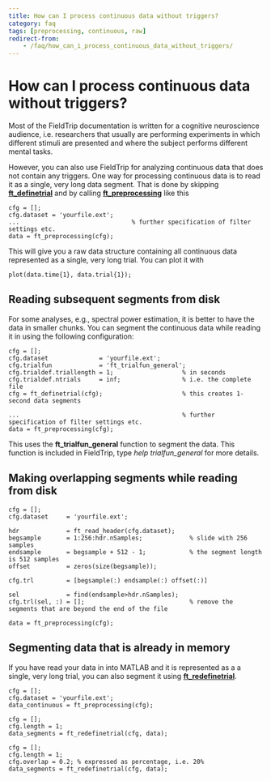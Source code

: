 ```yaml
---
title: How can I process continuous data without triggers?
category: faq
tags: [preprocessing, continuous, raw]
redirect-from:
    - /faq/how_can_i_process_continuous_data_without_triggers/
---
```


# How can I process continuous data without triggers?

Most of the FieldTrip documentation is written for a cognitive neuroscience audience, i.e. researchers that usually are performing experiments in which different stimuli are presented and where the subject performs different mental tasks.

However, you can also use FieldTrip for analyzing continuous data that does not contain any triggers. One way for processing continuous data is to read it as a single, very long data segment. That is done by skipping **[ft_definetrial](/reference/ft_definetrial)** and by calling **[ft_preprocessing](/reference/ft_preprocessing)** like this

    cfg = [];
    cfg.dataset = 'yourfile.ext';
    ...                               % further specification of filter settings etc.
    data = ft_preprocessing(cfg);

This will give you a raw data structure containing all continuous data represented as a single, very long trial. You can plot it with

    plot(data.time{1}, data.trial{1});

## Reading subsequent segments from disk

For some analyses, e.g., spectral power estimation, it is better to have the data in smaller chunks. You can segment the continuous data while reading it in using the following configuration:

    cfg = [];
    cfg.dataset              = 'yourfile.ext';
    cfg.trialfun             = 'ft_trialfun_general';
    cfg.trialdef.triallength = 1;                   % in seconds
    cfg.trialdef.ntrials     = inf;                 % i.e. the complete file
    cfg = ft_definetrial(cfg);                      % this creates 1-second data segments

    ...                                             % further specification of filter settings etc.
    data = ft_preprocessing(cfg);

This uses the **ft_trialfun_general** function to segment the data. This function is included in FieldTrip, type _help trialfun_general_ for more details.

## Making overlapping segments while reading from disk

    cfg = [];
    cfg.dataset     = 'yourfile.ext';

    hdr             = ft_read_header(cfg.dataset);
    begsample       = 1:256:hdr.nSamples;             % slide with 256 samples
    endsample       = begsample + 512 - 1;            % the segment length is 512 samples
    offset          = zeros(size(begsample));

    cfg.trl         = [begsample(:) endsample(:) offset(:)]

    sel             = find(endsample>hdr.nSamples);
    cfg.trl(sel, :) = [];                             % remove the segments that are beyond the end of the file

    data = ft_preprocessing(cfg);

## Segmenting data that is already in memory

If you have read your data in into MATLAB and it is represented as a a single, very long trial, you can also segment it using **[ft_redefinetrial](/reference/ft_redefinetrial)**.

    cfg = [];
    cfg.dataset = 'yourfile.ext';
    data_continuous = ft_preprocessing(cfg);
    
    cfg = [];
    cfg.length = 1;
    data_segments = ft_redefinetrial(cfg, data);
    
    cfg = [];
    cfg.length = 1;
    cfg.overlap = 0.2; % expressed as percentage, i.e. 20%
    data_segments = ft_redefinetrial(cfg, data);
  
    
